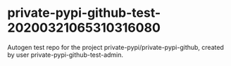 # private-pypi-github-test-20200321065310316080
Autogen test repo for the project private-pypi/private-pypi-github, created by user private-pypi-github-test-admin.
